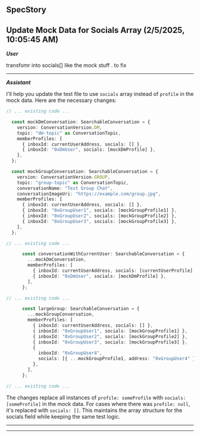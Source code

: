 ## SpecStory

## Update Mock Data for Socials Array (2/5/2025, 10:05:45 AM)

_**User**_

transfomr into socials[] like the mock stuff . to fix

---

_**Assistant**_

I'll help you update the test file to use `socials` array instead of `profile` in the mock data. Here are the necessary changes:

```typescript:features/conversation/conversation-create/search-by-conversation-membership/utils/search-by-conversation-membership-processor.test.ts
// ... existing code ...

  const mockDmConversation: SearchableConversation = {
    version: ConversationVersion.DM,
    topic: "dm-topic" as ConversationTopic,
    memberProfiles: [
      { inboxId: currentUserAddress, socials: [] },
      { inboxId: "0xDmUser", socials: [mockDmProfile] },
    ],
  };

  const mockGroupConversation: SearchableConversation = {
    version: ConversationVersion.GROUP,
    topic: "group-topic" as ConversationTopic,
    conversationName: "Test Group Chat",
    conversationImageUri: "https://example.com/group.jpg",
    memberProfiles: [
      { inboxId: currentUserAddress, socials: [] },
      { inboxId: "0xGroupUser1", socials: [mockGroupProfile1] },
      { inboxId: "0xGroupUser2", socials: [mockGroupProfile2] },
      { inboxId: "0xGroupUser3", socials: [mockGroupProfile3] },
    ],
  };

// ... existing code ...

      const conversationWithCurrentUser: SearchableConversation = {
        ...mockDmConversation,
        memberProfiles: [
          { inboxId: currentUserAddress, socials: [currentUserProfile] },
          { inboxId: "0xDmUser", socials: [mockDmProfile] },
        ],
      };

// ... existing code ...

      const largeGroup: SearchableConversation = {
        ...mockGroupConversation,
        memberProfiles: [
          { inboxId: currentUserAddress, socials: [] },
          { inboxId: "0xGroupUser1", socials: [mockGroupProfile1] },
          { inboxId: "0xGroupUser2", socials: [mockGroupProfile2] },
          { inboxId: "0xGroupUser3", socials: [mockGroupProfile3] },
          {
            inboxId: "0xGroupUser4",
            socials: [{ ...mockGroupProfile1, address: "0xGroupUser4" }],
          },
        ],
      };

// ... existing code ...
```

The changes replace all instances of `profile: someProfile` with `socials: [someProfile]` in the mock data. For cases where there was `profile: null`, it's replaced with `socials: []`. This maintains the array structure for the socials field while keeping the same test logic.

---



---

